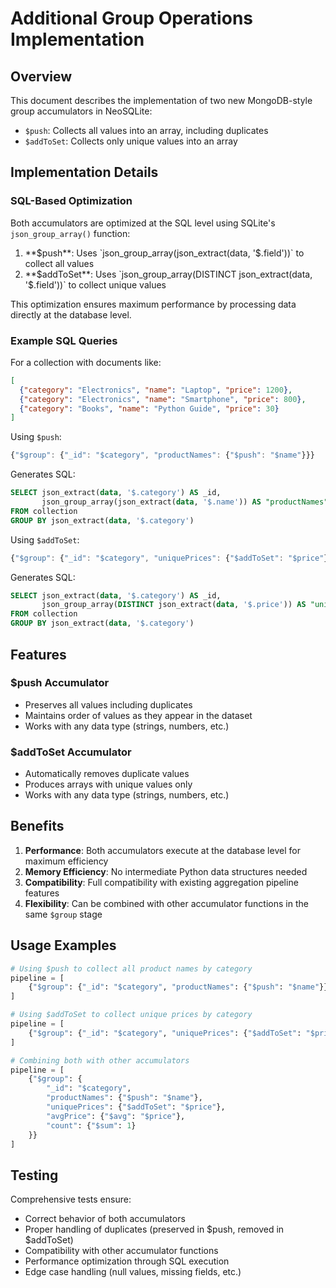 # Additional Group Operations Implementation

## Overview

This document describes the implementation of two new MongoDB-style group accumulators in NeoSQLite:
- `$push`: Collects all values into an array, including duplicates
- `$addToSet`: Collects only unique values into an array

## Implementation Details

### SQL-Based Optimization

Both accumulators are optimized at the SQL level using SQLite's `json_group_array()` function:

1. **$push**: Uses `json_group_array(json_extract(data, '$.field'))` to collect all values
2. **$addToSet**: Uses `json_group_array(DISTINCT json_extract(data, '$.field'))` to collect unique values

This optimization ensures maximum performance by processing data directly at the database level.

### Example SQL Queries

For a collection with documents like:
```json
[
  {"category": "Electronics", "name": "Laptop", "price": 1200},
  {"category": "Electronics", "name": "Smartphone", "price": 800},
  {"category": "Books", "name": "Python Guide", "price": 30}
]
```

Using `$push`:
```javascript
{"$group": {"_id": "$category", "productNames": {"$push": "$name"}}}
```

Generates SQL:
```sql
SELECT json_extract(data, '$.category') AS _id,
       json_group_array(json_extract(data, '$.name')) AS "productNames"
FROM collection
GROUP BY json_extract(data, '$.category')
```

Using `$addToSet`:
```javascript
{"$group": {"_id": "$category", "uniquePrices": {"$addToSet": "$price"}}}
```

Generates SQL:
```sql
SELECT json_extract(data, '$.category') AS _id,
       json_group_array(DISTINCT json_extract(data, '$.price')) AS "uniquePrices"
FROM collection
GROUP BY json_extract(data, '$.category')
```

## Features

### $push Accumulator
- Preserves all values including duplicates
- Maintains order of values as they appear in the dataset
- Works with any data type (strings, numbers, etc.)

### $addToSet Accumulator
- Automatically removes duplicate values
- Produces arrays with unique values only
- Works with any data type (strings, numbers, etc.)

## Benefits

1. **Performance**: Both accumulators execute at the database level for maximum efficiency
2. **Memory Efficiency**: No intermediate Python data structures needed
3. **Compatibility**: Full compatibility with existing aggregation pipeline features
4. **Flexibility**: Can be combined with other accumulator functions in the same `$group` stage

## Usage Examples

```python
# Using $push to collect all product names by category
pipeline = [
    {"$group": {"_id": "$category", "productNames": {"$push": "$name"}}}
]

# Using $addToSet to collect unique prices by category
pipeline = [
    {"$group": {"_id": "$category", "uniquePrices": {"$addToSet": "$price"}}}
]

# Combining both with other accumulators
pipeline = [
    {"$group": {
        "_id": "$category",
        "productNames": {"$push": "$name"},
        "uniquePrices": {"$addToSet": "$price"},
        "avgPrice": {"$avg": "$price"},
        "count": {"$sum": 1}
    }}
]
```

## Testing

Comprehensive tests ensure:
- Correct behavior of both accumulators
- Proper handling of duplicates (preserved in $push, removed in $addToSet)
- Compatibility with other accumulator functions
- Performance optimization through SQL execution
- Edge case handling (null values, missing fields, etc.)